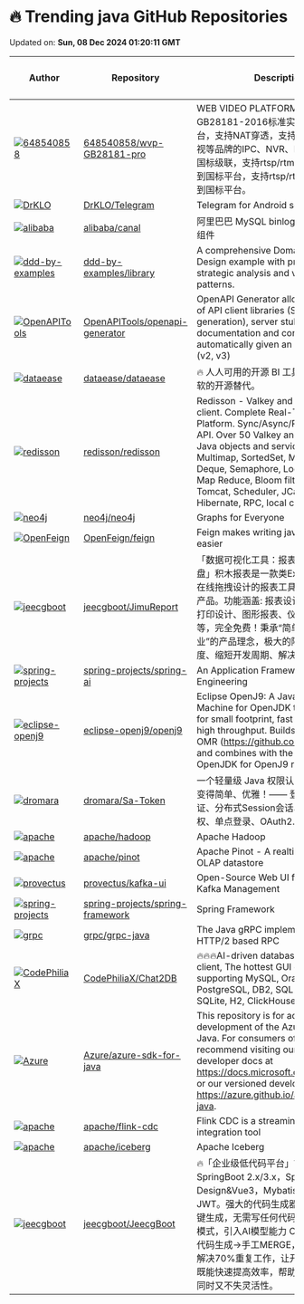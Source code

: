 # 🔥 Trending java GitHub Repositories

Updated on: **Sun, 08 Dec 2024 01:20:11 GMT**

| Author | Repository | Description | Language | ⭐ Total Stars | 🌟 Stars Today |
|--------|------------|-------------|----------|----------------|----------------|
| [![648540858](https://avatars.githubusercontent.com/u/18274453?s=40&v=4)](https://github.com/648540858) | [648540858/wvp-GB28181-pro](https://github.com/648540858/wvp-GB28181-pro) | WEB VIDEO PLATFORM是一个基于GB28181-2016标准实现的网络视频平台，支持NAT穿透，支持海康、大华、宇视等品牌的IPC、NVR、DVR接入。支持国标级联，支持rtsp/rtmp等视频流转发到国标平台，支持rtsp/rtmp等推流转发到国标平台。 | Java | 5356 | 16 |
| [![DrKLO](https://avatars.githubusercontent.com/u/7038595?s=40&v=4)](https://github.com/DrKLO) | [DrKLO/Telegram](https://github.com/DrKLO/Telegram) | Telegram for Android source | Java | 25365 | 9 |
| [![alibaba](https://avatars.githubusercontent.com/u/834743?s=40&v=4)](https://github.com/alibaba) | [alibaba/canal](https://github.com/alibaba/canal) | 阿里巴巴 MySQL binlog 增量订阅&消费组件 | Java | 28620 | 7 |
| [![ddd-by-examples](https://avatars.githubusercontent.com/u/8503093?s=40&v=4)](https://github.com/ddd-by-examples) | [ddd-by-examples/library](https://github.com/ddd-by-examples/library) | A comprehensive Domain-Driven Design example with problem space strategic analysis and various tactical patterns. | Java | 5003 | 13 |
| [![OpenAPITools](https://avatars.githubusercontent.com/u/934260?s=40&v=4)](https://github.com/OpenAPITools) | [OpenAPITools/openapi-generator](https://github.com/OpenAPITools/openapi-generator) | OpenAPI Generator allows generation of API client libraries (SDK generation), server stubs, documentation and configuration automatically given an OpenAPI Spec (v2, v3) | Java | 22105 | 7 |
| [![dataease](https://avatars.githubusercontent.com/u/42510293?s=40&v=4)](https://github.com/dataease) | [dataease/dataease](https://github.com/dataease/dataease) | 🔥 人人可用的开源 BI 工具，Tableau、帆软的开源替代。 | Java | 18500 | 45 |
| [![redisson](https://avatars.githubusercontent.com/u/1104661?s=40&v=4)](https://github.com/redisson) | [redisson/redisson](https://github.com/redisson/redisson) | Redisson - Valkey and Redis Java client. Complete Real-Time Data Platform. Sync/Async/RxJava/Reactive API. Over 50 Valkey and Redis based Java objects and services: Set, Multimap, SortedSet, Map, List, Queue, Deque, Semaphore, Lock, AtomicLong, Map Reduce, Bloom filter, Spring, Tomcat, Scheduler, JCache API, Hibernate, RPC, local cache.. | Java | 23429 | 4 |
| [![neo4j](https://avatars.githubusercontent.com/u/187292?s=40&v=4)](https://github.com/neo4j) | [neo4j/neo4j](https://github.com/neo4j/neo4j) | Graphs for Everyone | Java | 13521 | 5 |
| [![OpenFeign](https://avatars.githubusercontent.com/in/29110?s=40&v=4)](https://github.com/OpenFeign) | [OpenFeign/feign](https://github.com/OpenFeign/feign) | Feign makes writing java http clients easier | Java | 9526 | 1 |
| [![jeecgboot](https://avatars.githubusercontent.com/u/3162115?s=40&v=4)](https://github.com/jeecgboot) | [jeecgboot/JimuReport](https://github.com/jeecgboot/JimuReport) | 「数据可视化工具：报表、大屏、仪表盘」积木报表是一款类Excel操作风格，在线拖拽设计的报表工具和和数据可视化产品。功能涵盖: 报表设计、大屏设计、打印设计、图形报表、仪表盘门户设计等，完全免费！秉承“简单、易用、专业”的产品理念，极大的降低报表开发难度、缩短开发周期、解决各类报表难题。 | Java | 6538 | 7 |
| [![spring-projects](https://avatars.githubusercontent.com/u/1351573?s=40&v=4)](https://github.com/spring-projects) | [spring-projects/spring-ai](https://github.com/spring-projects/spring-ai) | An Application Framework for AI Engineering | Java | 3393 | 6 |
| [![eclipse-openj9](https://avatars.githubusercontent.com/u/18122812?s=40&v=4)](https://github.com/eclipse-openj9) | [eclipse-openj9/openj9](https://github.com/eclipse-openj9/openj9) | Eclipse OpenJ9: A Java Virtual Machine for OpenJDK that's optimized for small footprint, fast start-up, and high throughput. Builds on Eclipse OMR (https://github.com/eclipse/omr) and combines with the Extensions for OpenJDK for OpenJ9 repo. | Java | 3320 | 0 |
| [![dromara](https://avatars.githubusercontent.com/u/36243476?s=40&v=4)](https://github.com/dromara) | [dromara/Sa-Token](https://github.com/dromara/Sa-Token) | 一个轻量级 Java 权限认证框架，让鉴权变得简单、优雅！—— 登录认证、权限认证、分布式Session会话、微服务网关鉴权、单点登录、OAuth2.0 | Java | 16761 | 12 |
| [![apache](https://avatars.githubusercontent.com/in/15368?s=40&v=4)](https://github.com/apache) | [apache/hadoop](https://github.com/apache/hadoop) | Apache Hadoop | Java | 14810 | 3 |
| [![apache](https://avatars.githubusercontent.com/u/17555551?s=40&v=4)](https://github.com/apache) | [apache/pinot](https://github.com/apache/pinot) | Apache Pinot - A realtime distributed OLAP datastore | Java | 5550 | 2 |
| [![provectus](https://avatars.githubusercontent.com/u/1494347?s=40&v=4)](https://github.com/provectus) | [provectus/kafka-ui](https://github.com/provectus/kafka-ui) | Open-Source Web UI for Apache Kafka Management | Java | 9947 | 12 |
| [![spring-projects](https://avatars.githubusercontent.com/u/1263688?s=40&v=4)](https://github.com/spring-projects) | [spring-projects/spring-framework](https://github.com/spring-projects/spring-framework) | Spring Framework | Java | 56850 | 12 |
| [![grpc](https://avatars.githubusercontent.com/u/2811396?s=40&v=4)](https://github.com/grpc) | [grpc/grpc-java](https://github.com/grpc/grpc-java) | The Java gRPC implementation. HTTP/2 based RPC | Java | 11498 | 4 |
| [![CodePhiliaX](https://avatars.githubusercontent.com/u/86969353?s=40&v=4)](https://github.com/CodePhiliaX) | [CodePhiliaX/Chat2DB](https://github.com/CodePhiliaX/Chat2DB) | 🔥🔥🔥AI-driven database tool and SQL client, The hottest GUI client, supporting MySQL, Oracle, PostgreSQL, DB2, SQL Server, DB2, SQLite, H2, ClickHouse, and more. | Java | 17417 | 21 |
| [![Azure](https://avatars.githubusercontent.com/u/53356347?s=40&v=4)](https://github.com/Azure) | [Azure/azure-sdk-for-java](https://github.com/Azure/azure-sdk-for-java) | This repository is for active development of the Azure SDK for Java. For consumers of the SDK we recommend visiting our public developer docs at https://docs.microsoft.com/java/azure/ or our versioned developer docs at https://azure.github.io/azure-sdk-for-java. | Java | 2381 | 7 |
| [![apache](https://avatars.githubusercontent.com/u/5163645?s=40&v=4)](https://github.com/apache) | [apache/flink-cdc](https://github.com/apache/flink-cdc) | Flink CDC is a streaming data integration tool | Java | 5795 | 2 |
| [![apache](https://avatars.githubusercontent.com/u/87915?s=40&v=4)](https://github.com/apache) | [apache/iceberg](https://github.com/apache/iceberg) | Apache Iceberg | Java | 6581 | 6 |
| [![jeecgboot](https://avatars.githubusercontent.com/u/3162115?s=40&v=4)](https://github.com/jeecgboot) | [jeecgboot/JeecgBoot](https://github.com/jeecgboot/JeecgBoot) | 🔥「企业级低代码平台」前后端分离架构SpringBoot 2.x/3.x，SpringCloud，Ant Design&Vue3，Mybatis，Shiro，JWT。强大的代码生成器让前后端代码一键生成，无需写任何代码! 引领新的开发模式，引入AI模型能力 OnlineCoding->代码生成->手工MERGE，帮助Java项目解决70%重复工作，让开发更关注业务，既能快速提高效率，帮助公司节省成本，同时又不失灵活性。 | Java | 40922 | 5 |
